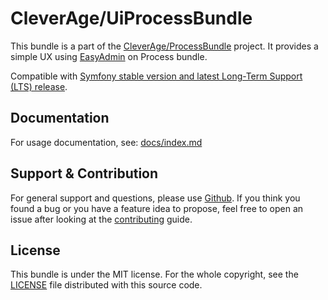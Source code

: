 CleverAge/UiProcessBundle
=======================

This bundle is a part of the [CleverAge/ProcessBundle](https://github.com/cleverage/process-bundle) project. 
It provides a simple UX using [EasyAdmin](https://symfony.com/bundles/EasyAdminBundle/4.x/index.html) on Process bundle.

Compatible with [Symfony stable version and latest Long-Term Support (LTS) release](https://symfony.com/releases).

## Documentation

For usage documentation, see:
[docs/index.md](docs/index.md)

## Support & Contribution

For general support and questions, please use [Github](https://github.com/cleverage/ui-process-bundle/issues).
If you think you found a bug or you have a feature idea to propose, feel free to open an issue after looking at the [contributing](CONTRIBUTING.md) guide.

## License

This bundle is under the MIT license.
For the whole copyright, see the [LICENSE](LICENSE) file distributed with this source code.
